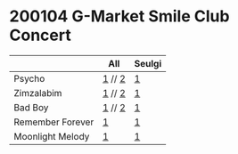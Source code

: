 # 200104 G-Market Smile Club Concert

|                  | All                                                                    | Seulgi                                           |
|------------------|------------------------------------------------------------------------|--------------------------------------------------|
| Psycho           | [1](https://youtu.be/IyCbA2D40Qs) // [2](https://youtu.be/Caw87EjZDaQ) | [1](https://www.youtube.com/watch?v=Uy1U9wgOoWU) |
| Zimzalabim       | [1](https://youtu.be/wok4DzTZAhc) // [2](https://youtu.be/PZUXyeQnkHs) | [1](https://www.youtube.com/watch?v=E9y9Ue-kJ1U) |
| Bad Boy          | [1](https://youtu.be/qljBKK0z_YE) // [2](https://youtu.be/DKpATByMqdk) | [1](https://www.youtube.com/watch?v=1ZS7nKBo-E0) |
| Remember Forever | [1](https://youtu.be/n3FZssxrmFs)                                      | [1](https://www.youtube.com/watch?v=anYQK6KCiBE) |
| Moonlight Melody | [1](https://youtu.be/n3FZssxrmFs)                                      | [1](https://www.youtube.com/watch?v=anYQK6KCiBE) |